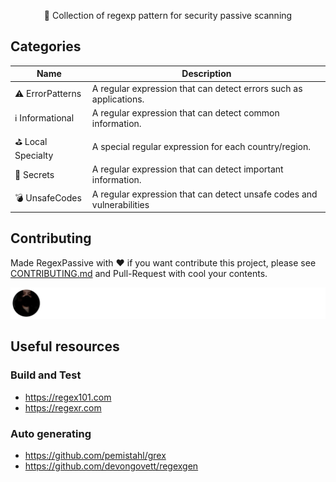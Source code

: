 <h1 align="center">
  <br>
  <a href=""><img src="https://user-images.githubusercontent.com/13212227/160241291-d0261e94-55f7-4614-aa72-8574d2b9428d.png" alt="" width="500px;"></a>
</h1>
<p align="center">🔭 Collection of regexp pattern for security passive scanning</p>

## Categories
| Name           | Description                                                           |
|----------------|-----------------------------------------------------------------------|
| ⚠️ ErrorPatterns  | A regular expression that can detect errors such as applications.     |
| ℹ️ Informational  | A regular expression that can detect common information.              |
| ⛳️ Local Specialty| A special regular expression for each country/region.           |
| 🔐 Secrets        | A regular expression that can detect important information.           |
| 💣 UnsafeCodes    | A regular expression that can detect unsafe codes and vulnerabilities |

## Contributing
Made RegexPassive with ❤️
if you want contribute this project, please see [CONTRIBUTING.md](https://github.com/hahwul/RegexPassive/blob/main/CONTRIBUTING.md) and Pull-Request with cool your contents.

[![](/CONTRIBUTORS.svg)](https://github.com/hahwul/RegexPassive/graphs/contributors)

## Useful resources
### Build and Test
- https://regex101.com
- https://regexr.com

### Auto generating
- https://github.com/pemistahl/grex
- https://github.com/devongovett/regexgen
